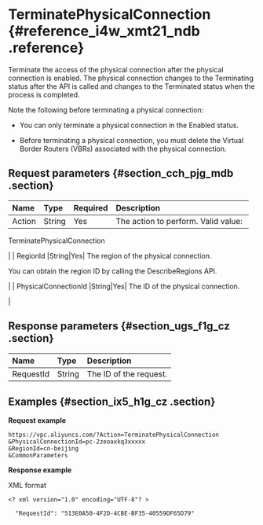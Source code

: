 # TerminatePhysicalConnection {#reference_i4w_xmt21_ndb .reference}

Terminate the access of the physical connection after the physical connection is enabled. The physical connection changes to the Terminating status after the API is called and changes to the Terminated status when the process is completed.

Note the following before terminating a physical connection:

-   You can only terminate a physical connection in the Enabled status.

-   Before terminating a physical connection, you must delete the Virtual Border Routers \(VBRs\) associated with the physical connection.


## Request parameters {#section_cch_pjg_mdb .section}

|Name|Type|Required|Description|
|:---|:---|:-------|:----------|
| Action |String|Yes| The action to perform. Valid value: 

  TerminatePhysicalConnection 

 |
| RegionId |String|Yes| The region of the physical connection.

 You can obtain the region ID by calling the DescribeRegions API.

 |
| PhysicalConnectionId |String|Yes| The ID of the physical connection.

 |

## Response parameters {#section_ugs_f1g_cz .section}

|Name|Type|Description|
|:---|:---|:----------|
| RequestId |String|The ID of the request.|

## Examples {#section_ix5_h1g_cz .section}

 **Request example** 

``` {#createVPCpub}
https://vpc.aliyuncs.com/?Action=TerminatePhysicalConnection
&PhysicalConnectionId=pc-2zeoaxkq3xxxxx
&RegionId=cn-beijing
&CommonParameters
```

 **Response example** 

XML format

```
<? xml version="1.0" encoding="UTF-8"? >

  "RequestId": "513E0A50-4F2D-4CBE-BF35-40559DF65D79"

```

